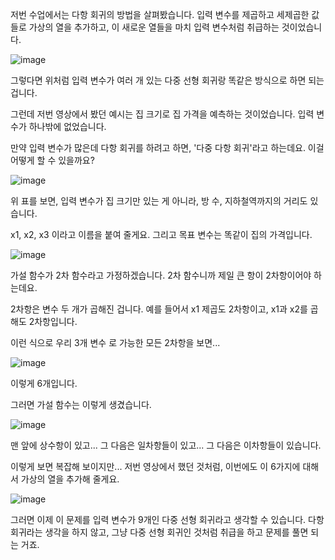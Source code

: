 저번 수업에서는 다항 회귀의 방법을 살펴봤습니다. 입력 변수를 제곱하고 세제곱한 값들로 가상의 열을 추가하고, 이 새로운 열들을 마치 입력 변수처럼 취급하는 것이었습니다.

![image](https://user-images.githubusercontent.com/64893709/144426319-956b2824-067b-4aab-8991-8c099e1076de.png)

그렇다면 위처럼 입력 변수가 여러 개 있는 다중 선형 회귀랑 똑같은 방식으로 하면 되는 겁니다.

그런데 저번 영상에서 봤던 예시는 집 크기로 집 가격을 예측하는 것이었습니다. 입력 변수가 하나밖에 없었습니다.

만약 입력 변수가 많은데 다항 회귀를 하려고 하면, '다중 다항 회귀'라고 하는데요. 이걸 어떻게 할 수 있을까요?

![image](https://user-images.githubusercontent.com/64893709/144426488-6def6e7e-11b9-463d-9b21-ce288666e052.png)

위 표를 보면, 입력 변수가 집 크기만 있는 게 아니라, 방 수, 지하철역까지의 거리도 있습니다. 

x1, x2, x3 이라고 이름을 붙여 줄게요. 그리고 목표 변수는 똑같이 집의 가격입니다.

![image](https://user-images.githubusercontent.com/64893709/144426660-08a24158-d7d5-4c69-a256-d3a0dbd46b2b.png)

가설 함수가 2차 함수라고 가정하겠습니다. 2차 함수니까 제일 큰 항이 2차항이어야 하는데요.

2차항은 변수 두 개가 곱해진 겁니다. 예를 들어서 x1 제곱도 2차항이고, x1과 x2를 곱해도 2차항입니다.

이런 식으로 우리 3개 변수 로 가능한 모든 2차항을 보면...

![image](https://user-images.githubusercontent.com/64893709/144426799-21cfc251-6d2a-494c-a638-55c872c7a6f2.png)

이렇게 6개입니다.

그러면 가설 함수는 이렇게 생겼습니다.

![image](https://user-images.githubusercontent.com/64893709/144426924-72522392-c5ee-49b2-a130-dc0e0fc035bc.png)

맨 앞에 상수항이 있고... 그 다음은 일차항들이 있고... 그 다음은 이차항들이 있습니다.

이렇게 보면 복잡해 보이지만... 저번 영상에서 했던 것처럼, 이번에도 이 6가지에 대해서 가상의 열을 추가해 줄게요.

![image](https://user-images.githubusercontent.com/64893709/144426999-57c6e01f-e47b-4b32-8bcb-5cdd30c83921.png)

그러면 이제 이 문제를 입력 변수가 9개인 다중 선형 회귀라고 생각할 수 있습니다.
다항 회귀라는 생각을 하지 않고, 그냥 다중 선형 회귀인 것처럼 취급을 하고 문제를 풀면 되는 거죠.
